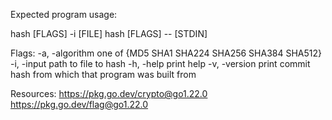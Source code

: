 Expected program usage:

hash [FLAGS] -i [FILE]
hash [FLAGS] -- [STDIN]

Flags:
-a, -algorithm one of {MD5 SHA1 SHA224 SHA256 SHA384 SHA512}
-i, -input path to file to hash
-h, -help print help
-v, -version print commit hash from which that program was built from

Resources:
https://pkg.go.dev/crypto@go1.22.0
https://pkg.go.dev/flag@go1.22.0
